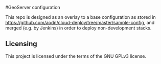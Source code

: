 #GeoServer configuration

This repo is designed as an overlay to a base configuration as stored in https://github.com/aodn/cloud-deploy/tree/master/sample-config, and merged (e.g. by Jenkins) in order to deploy non-development stacks.
## Licensing
This project is licensed under the terms of the GNU GPLv3 license.